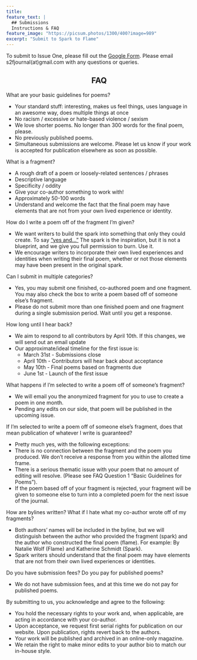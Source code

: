 ```yaml
---
title: 
feature_text: |
  ## Submissions
  Instructions & FAQ
feature_image: "https://picsum.photos/1300/400?image=989"
excerpt: "Submit to Spark to Flame"
---
```

To submit to Issue One, please fill out the [Google Form](https://docs.google.com/forms/d/e/1FAIpQLScK-5ArvstWpBkvBcw4TYKUSAPVl5In5AHuAPFlRvVUN_zhCA/viewform).
Please email s2fjournal(at)gmail.com with any questions or queries.

<center> <h2>FAQ</h2> </center>

What are your basic guidelines for poems?

  * Your standard stuff: interesting, makes us feel things, uses language in an awesome way, does multiple things at once
  * No racism / excessive or hate-based violence / sexism
  * We love shorter poems. No longer than 300 words for the final poem, please.
  * No previously published poems.
  * Simultaneous submissions are welcome. Please let us know if your work is accepted for publication elsewhere as soon as possible.

What is a fragment?

  * A rough draft of a poem or loosely-related sentences / phrases
  * Descriptive language
  * Specificity / oddity
  * Give your co-author something to work with!
  * Approximately 50-100 words
  * Understand and welcome the fact that the final poem may have elements that are not from your own lived experience or identity.

How do I write a poem off of the fragment I’m given?

  * We want writers to build the spark into something that only they could create. To say [“yes and…”](https://en.wikipedia.org/wiki/Yes,_and...) The spark is the inspiration, but it is not a blueprint, and we give you full permission to burn. Use it.
  * We encourage writers to incorporate their own lived experiences and identities when writing their final poem, whether or not those elements may have been present in the original spark.

Can I submit in multiple categories?

  * Yes, you may submit one finished, co-authored poem and one fragment. You may also check the box to write a poem based off of someone else’s fragment.
  * Please do not submit more than one finished poem and one fragment during a single submission period. Wait until you get a response.

How long until I hear back?
  * We aim to respond to all contributors by April 10th. If this changes, we will send out an email update
  * Our approximate/ideal timeline for the first issue is:
    * March 31st - Submissions close
    * April 10th - Contributors will hear back about acceptance
    * May 10th - Final poems based on fragments due
    * June 1st - Launch of the first issue

What happens if I’m selected to write a poem off of someone’s fragment?

  * We will email you the anonymized fragment for you to use to create a poem in one month.
  * Pending any edits on our side, that poem will be published in the upcoming issue.

If I’m selected to write a poem off of someone else’s fragment, does that mean publication of whatever I write is guaranteed?

  * Pretty much yes, with the following exceptions:
  * There is no connection between the fragment and the poem you produced.
   We don’t receive a response from you within the allotted time frame.
  * There is a serious thematic issue with your poem that no amount of editing will resolve. (Please see FAQ Question 1 “Basic Guidelines for Poems”).
  * If the poem based off of your fragment is rejected, your fragment will be given to someone else to turn into a completed poem for the next issue of the journal.

How are bylines written? What if I hate what my co-author wrote off of my fragments?

  * Both authors’ names will be included in the byline, but we will distinguish between the author who provided the fragment (spark) and the author who constructed the final poem (flame). For example: By Natalie Wolf (Flame) and Katherine Schmidt (Spark).
  * Spark writers should understand that the final poem may have elements that are not from their own lived experiences or identities.

Do you have submission fees? Do you pay for published poems?

  * We do not have submission fees, and at this time we do not pay for published poems.

By submitting to us, you acknowledge and agree to the following:

  * You hold the necessary rights to your work and, when applicable, are acting in accordance with your co-author.
  * Upon acceptance, we request first serial rights for publication on our website. Upon publication, rights revert back to the authors.
  * Your work will be published and archived in an online-only magazine.
  * We retain the right to make minor edits to your author bio to match our in-house style.